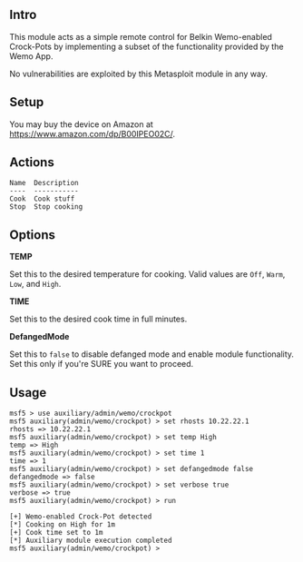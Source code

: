 ## Intro

This module acts as a simple remote control for Belkin Wemo-enabled
Crock-Pots by implementing a subset of the functionality provided by the
Wemo App.

No vulnerabilities are exploited by this Metasploit module in any way.

## Setup

You may buy the device on Amazon at <https://www.amazon.com/dp/B00IPEO02C/>.

## Actions

```
Name  Description
----  -----------
Cook  Cook stuff
Stop  Stop cooking
```

## Options

**TEMP**

Set this to the desired temperature for cooking. Valid values are `Off`,
`Warm`, `Low`, and `High`.

**TIME**

Set this to the desired cook time in full minutes.

**DefangedMode**

Set this to `false` to disable defanged mode and enable module
functionality. Set this only if you're SURE you want to proceed.

## Usage

```
msf5 > use auxiliary/admin/wemo/crockpot
msf5 auxiliary(admin/wemo/crockpot) > set rhosts 10.22.22.1
rhosts => 10.22.22.1
msf5 auxiliary(admin/wemo/crockpot) > set temp High
temp => High
msf5 auxiliary(admin/wemo/crockpot) > set time 1
time => 1
msf5 auxiliary(admin/wemo/crockpot) > set defangedmode false
defangedmode => false
msf5 auxiliary(admin/wemo/crockpot) > set verbose true
verbose => true
msf5 auxiliary(admin/wemo/crockpot) > run

[+] Wemo-enabled Crock-Pot detected
[*] Cooking on High for 1m
[+] Cook time set to 1m
[*] Auxiliary module execution completed
msf5 auxiliary(admin/wemo/crockpot) >
```
